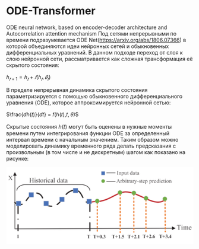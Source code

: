 # ODE-Transformer
ODE neural network, based on encoder-decoder architecture and Autocorrelation attention mechanism
Под сетями непрерывными по времени подразумевается ODE Net(https://arxiv.org/abs/1806.07366) в которой объединяются идеи нейронных сетей и обыкновенных дифференциальных уравнений. В данном подходе переход от 
слоя к слою нейронной сети, рассматривается как сложная трансформация её скрытого состояния:

$ℎ_{𝑡+1} = ℎ_{𝑡} + 𝑓(ℎ_{𝑡}, 𝜃_{𝑡})$

В пределе непрерывная динамика скрытого состояния параметризируется с помощью обыкновенного дифференциального уравнения (ODE), которое аппроксимируется нейронной сетью:

$\frac{𝑑ℎ(𝑡)}{𝑑𝑡} = 𝑓(ℎ(𝑡),𝑡, 𝜃)$

Скрытые состояния ℎ(𝑡) могут быть оценены в нужные моменты времени путем интегрирования функции ODE за определенный интервал времени с начальным значением. Таким образом можно моделировать динамику временного ряда делать предсказания с произвольным (в том числе и не дискретным) шагом как показано на рисунке:

![](https://github.com/Dortp68/ODE-Transformer/blob/main/images/%D0%A1%D0%BD%D0%B8%D0%BC%D0%BE%D0%BA%20%D1%8D%D0%BA%D1%80%D0%B0%D0%BD%D0%B0%202024-07-16%20134220.png)
